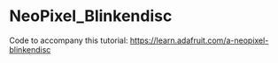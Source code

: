 # NeoPixel_Blinkendisc

Code to accompany this tutorial:
https://learn.adafruit.com/a-neopixel-blinkendisc
